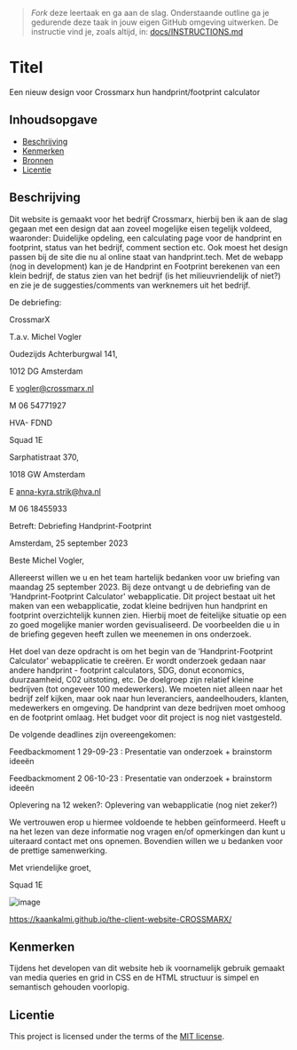 > _Fork_ deze leertaak en ga aan de slag. Onderstaande outline ga je gedurende deze taak in jouw eigen GitHub omgeving uitwerken. De instructie vind je, zoals altijd, in: [docs/INSTRUCTIONS.md](docs/INSTRUCTIONS.md)

# Titel
<!-- Geef je project een titel en schrijf in één zin wat het is -->
Een nieuw design voor Crossmarx hun handprint/footprint calculator

## Inhoudsopgave

  * [Beschrijving](#beschrijving)
  * [Kenmerken](#kenmerken)
  * [Bronnen](#bronnen)
  * [Licentie](#licentie)

## Beschrijving
<!-- In de Beschrijving staat hoe je project er uit ziet, hoe het werkt en wat je er mee kan. -->
Dit website is gemaakt voor het bedrijf Crossmarx, hierbij ben ik aan de slag gegaan met een design dat aan zoveel mogelijke eisen tegelijk voldeed, waaronder: Duidelijke opdeling, een calculating page voor de handprint en footprint, status van het bedrijf, comment section etc. Ook moest het design passen bij de site die nu al online staat van handprint.tech. Met de webapp (nog in development) kan je de Handprint en Footprint berekenen van een klein bedrijf, de status zien van het bedrijf (is het milieuvriendelijk of niet?) en zie je de suggesties/comments van werknemers uit het bedrijf. 

De debriefing:

CrossmarX

T.a.v. Michel Vogler

Oudezijds Achterburgwal 141, 

1012 DG Amsterdam

E vogler@crossmarx.nl

M 06 54771927


HVA- FDND

Squad 1E

Sarphatistraat 370, 

1018 GW Amsterdam

E anna-kyra.strik@hva.nl

M 06 18455933


Betreft: Debriefing Handprint-Footprint

Amsterdam, 25 september 2023


Beste Michel Vogler,


Allereerst willen we u en het team hartelijk bedanken voor uw briefing van maandag 25 september 2023.
Bij deze ontvangt u de debriefing van de ‘Handprint-Footprint Calculator' webapplicatie.
Dit project bestaat uit het maken van een webapplicatie, zodat kleine bedrijven hun handprint en footprint overzichtelijk kunnen zien. Hierbij moet de feitelijke situatie op een zo goed mogelijke manier worden gevisualiseerd.
De voorbeelden die u in de briefing gegeven heeft zullen we meenemen in ons onderzoek.
 
Het doel van deze opdracht is om het begin van de ‘Handprint-Footprint Calculator' webapplicatie te creëren.
Er wordt onderzoek gedaan naar andere handprint - footprint calculators, SDG, donut economics, 
duurzaamheid, C02 uitstoting, etc. 
De doelgroep zijn relatief kleine bedrijven (tot ongeveer 100 medewerkers).
We moeten niet alleen naar het bedrijf zelf kijken, maar ook naar hun leveranciers, aandeelhouders, klanten, medewerkers en omgeving. De handprint van deze bedrijven moet omhoog en de footprint omlaag.
Het budget voor dit project is nog niet vastgesteld. 


De volgende deadlines zijn overeengekomen:

Feedbackmoment 1	29-09-23 : 	Presentatie van onderzoek + brainstorm ideeën

Feedbackmoment 2	06-10-23 :  	Presentatie van onderzoek + brainstorm ideeën


Oplevering 		na 12 weken?: 	Oplevering van webapplicatie (nog niet zeker?)



We vertrouwen erop u hiermee voldoende te hebben geïnformeerd. Heeft u na het lezen van deze informatie nog vragen en/of opmerkingen dan kunt u uiteraard contact met ons opnemen. Bovendien willen we u bedanken voor de prettige samenwerking. 

Met vriendelijke groet,

Squad 1E

<!-- Voeg een mooie poster visual toe 📸 -->
![image](https://github.com/KaanKalmi/the-client-website-CROSSMARX/assets/144000125/6792404b-ff51-4c89-af7b-7e82e4ab150e)


<!-- Voeg een link toe naar Github Pages 🌐-->
https://kaankalmi.github.io/the-client-website-CROSSMARX/

## Kenmerken
<!-- Bij Kenmerken staat welke technieken zijn gebruikt en hoe. Wat is de HTML structuur? Wat zijn de belangrijkste dingen in CSS? Wat is er met Javascript gedaan en hoe? Misschien heb je een framework of library gebruikt? -->
Tijdens het developen van dit website heb ik voornamelijk gebruik gemaakt van media queries en grid in CSS en de HTML structuur is simpel en semantisch gehouden voorlopig. 

## Licentie

This project is licensed under the terms of the [MIT license](./LICENSE).
